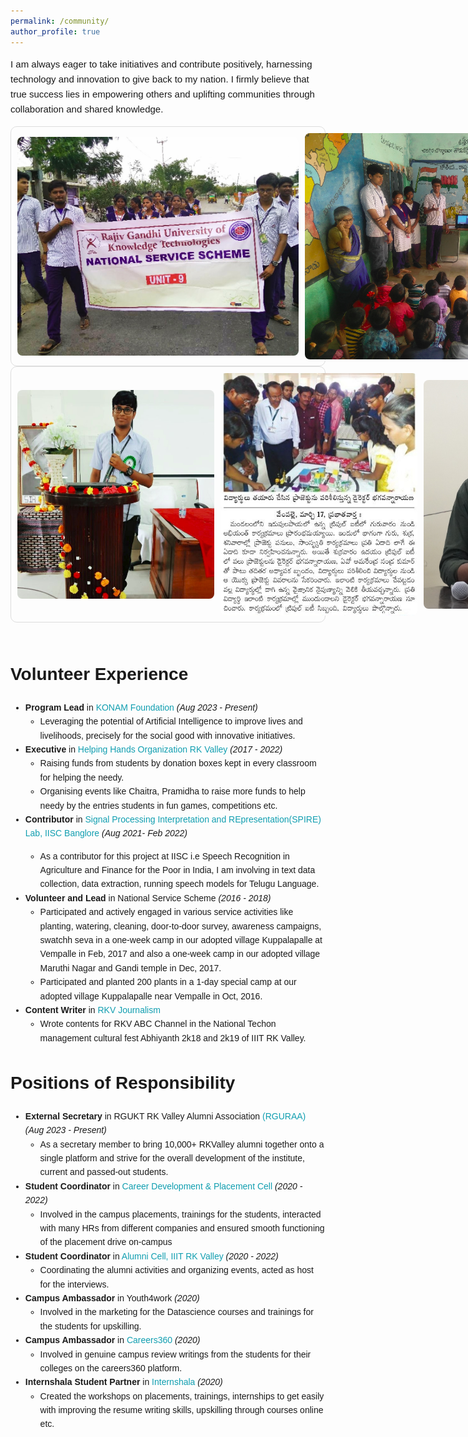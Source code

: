 ```yaml
---
permalink: /community/
author_profile: true
---
```

<div class="content-container" style="font-family: Arial, sans-serif; line-height: 1.6;">

<p style="font-size: 15px;">I am always eager to take initiatives and contribute positively, harnessing technology and innovation to give back to my nation. I firmly believe that true success lies in empowering others and uplifting communities through collaboration and shared knowledge.</p>
    
  <style>
        .talk-item {
            color: #1B1212;
            border: 1px solid #ddd;
            border-radius: 10px;
            padding: 10px;
            display: flex;
            align-items: center;
            gap: 10px;
            transition: box-shadow 0.3s ease; /* Smooth transition for shadow */
        }
    
        .talk-item:hover {
            box-shadow: 0 4px 15px rgba(0, 0, 0, 0.2); /* Shadow effect on hover */
        }
    
        .talk-image {
            width: 450px;
            height: auto;
            border-radius: 8px;
        }
        .talk-image1 {
            width: 315px;
            height: auto;
            border-radius: 8px;
        }
    </style>
   
  <div class="talk-container">
        <div class="talk-item">
            <img src="../images/g3.jpg" alt="Talk 1" class="talk-image" />
            <img src="../images/g8.png" alt="Talk 2" class="talk-image" />
        </div>
        <div class="talk-item">
          <img src="../images/g4.png" alt="Talk 1" class="talk-image1" />
          <img src="../images/g55.jpg" alt="Talk 2" class="talk-image1" />
          <img src="../images/n.JPG" alt="Talk 2" class="talk-image1" />
      </div>
    </div>
    <br>
    
<h1 id="volunteer-experience">Volunteer Experience</h1>
      <ul>
        <li>
          <strong>Program Lead</strong> in <a href="https://konamfoundation.org/" style="color: rgb(16, 158, 176); text-decoration: none; ">KONAM Foundation</a><em> (Aug 2023 - Present)</em><br>
          <ul>
              <li>Leveraging the potential of Artificial Intelligence to improve lives and livelihoods, precisely for the social good with innovative initiatives.</li>
            </ul>
      </li>
      <li>
          <strong>Executive</strong> in <a href="https://www.linkedin.com/company/helping-hands-organisation-rkvalley/posts/?feedView=all" style="color: rgb(16, 158, 176); text-decoration: none;">Helping Hands Organization RK Valley</a><em> (2017 - 2022)</em><br>
          <ul>
              <li>Raising funds from students by donation boxes kept in every classroom for helping the needy.</li>
              <li>Organising events like Chaitra, Pramidha to raise more funds to help needy by the entries students in fun games, competitions etc.</li>
          </ul>
      </li>
      
  <li>
        <strong>Contributor</strong> in <a href="https://respin.iisc.ac.in/students/peyala%20samarasimha%20reddy" style="color: rgb(16, 158, 176); text-decoration: none;">Signal Processing Interpretation and REpresentation(SPIRE) Lab, IISC Banglore</a><em> (Aug 2021- Feb 2022)</em><br<br>
        <ul>
          <li>As a contributor for this project at IISC i.e Speech Recognition in Agriculture and Finance for the Poor in India, I am involving in text data collection, data extraction, running speech models for Telugu Language.</li>
        </ul>

  </li>
        <li>
          <strong>Volunteer and Lead</strong> in National Service Scheme <em>(2016 - 2018)</em><br>
          <ul>
            <li>Participated and actively engaged in various service activities like planting, watering, cleaning, door-to-door survey, awareness campaigns, swatchh seva in a one-week camp in our adopted village Kuppalapalle at Vempalle in Feb, 2017 and also a one-week camp in our adopted village Maruthi Nagar and Gandi temple in Dec, 2017.</li>
            <li>Participated and planted 200 plants in a 1-day special camp at our adopted village Kuppalapalle near Vempalle in Oct, 2016.</li>
          </ul>
        </li>
        
  <li>
          <strong>Content Writer</strong> in <a href="https://www.youtube.com/@rkvabc1630" style="color: rgb(16, 158, 176); text-decoration: none;">RKV Journalism</a><br>
          <ul>
            <li>Wrote contents for RKV ABC Channel in the National Techon management cultural fest Abhiyanth 2k18 and 2k19 of IIIT RK Valley.</li>
          </ul>

  </li>
  </ul>

  <h1 id="positions-of-responsibility">Positions of Responsibility</h1>

<ul>
  <li>
    <strong>External Secretary</strong> in RGUKT RK Valley Alumni Association <a href="https://alumni.rguktrkv.ac.in/" style="color: rgb(16, 158, 176); text-decoration: none;">(RGURAA)</a><em> (Aug 2023 - Present)</em><br>
    <ul>
    <li>As a secretary member to bring 10,000+ RKValley alumni together onto a single platform and strive for the overall development of the institute, current and passed-out students.</li></ul>
  </li>
  <li>
    <strong>Student Coordinator</strong> in <a href="https://www.linkedin.com/company/career-development-and-placement-cell-cdpc-rgukt-rk-valley" style="color: rgb(16, 158, 176); text-decoration: none;">Career Development & Placement Cell</a><em> (2020 - 2022)</em><br>
    <ul><li>Involved in the campus placements, trainings for the students, interacted with many HRs from different companies and ensured smooth functioning of the placement drive on-campus</li></ul>
  </li>
  
  <li>
    <strong>Student Coordinator</strong> in <a href="https://www.youtube.com/@RGURAA"  style="color: rgb(16, 158, 176); text-decoration: none;"> Alumni Cell, IIIT RK Valley</a><em> (2020 - 2022)</em><br>
    <ul><li>
   Coordinating the alumni activities and organizing events, acted as host for the interviews.</li> </ul>
  </li>
  
  <li>
    <strong>Campus Ambassador</strong> in Youth4work<em> (2020)</em><br>
    <ul><li>
      Involved in the marketing for the Datascience courses and trainings for the students for upskilling.</li> </ul>
  </li>
  <li>
    <strong>Campus Ambassador</strong> in <a href="https://www.careers360.com/" style="color: rgb(16, 158, 176); text-decoration: none;">Careers360</a><em> (2020)</em><br>
    <ul><li>
      Involved in genuine campus review writings from the students for their colleges on the careers360 platform.</li> </ul>
  </li>
  <li>
    <strong>Internshala Student Partner</strong> in <a href="https://internshala.com/" style="color: rgb(16, 158, 176); text-decoration: none;">Internshala</a><em> (2020)</em><br>
    <ul><li>
      Created the workshops on placements, trainings, internships to get easily with improving the resume writing skills, upskilling through courses online etc.</li> </ul>
  </li>
</ul>
